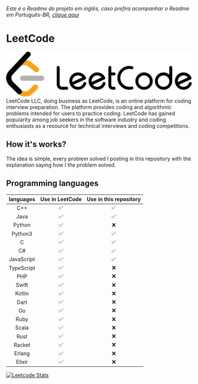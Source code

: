 *Este é o Readme do projeto em inglês, caso prefira acompanhar o Readme em Português-BR, [clique aqui](./README-PT.md)*

# LeetCode
![Logo do LeetCode](./media/LeetCode_Logo_black_with_text.png)
LeetCode LLC, doing business as LeetCode, is an online platform for coding interview preparation. The platform provides coding and algorithmic problems intended for users to practice coding. LeetCode has gained popularity among job seekers in the software industry and coding enthusiasts as a resource for technical interviews and coding competitions.

## How it's works?
The idea is simple, every problem solved I posting in this repository with the explanation saying how I the problem solved.

## Programming languages
| languages       | Use in LeetCode | Use in this repository |
|:---:|:---:|:---:|
| C++              | ✅                        | ✅                         |
| Java             | ✅                        | ✅                         |
| Python           | ✅                        | ❌                         |
| Python3          | ✅                        | ✅                         |
| C                | ✅                        | ✅                         |
| C#               | ✅                        | ✅                         |
| JavaScript       | ✅                        | ✅                         |
| TypeScript       | ✅                        | ❌                         |
| PHP              | ✅                        | ❌                         |
| Swift            | ✅                        | ❌                         |
| Kotlin           | ✅                        | ❌                         |
| Dart             | ✅                        | ❌                         |
| Go               | ✅                        | ❌                         |
| Ruby             | ✅                        | ❌                         |
| Scala            | ✅                        | ❌                         |
| Rust             | ✅                        | ❌                         |
| Racket           | ✅                        | ❌                         |
| Erlang           | ✅                        | ❌                         |
| Elixir           | ✅                        | ❌                         |


[![Leetcode Stats](https://leetcard.jacoblin.cool/FelipeVandevelde)](https://leetcode.com/FelipeVandevelde)